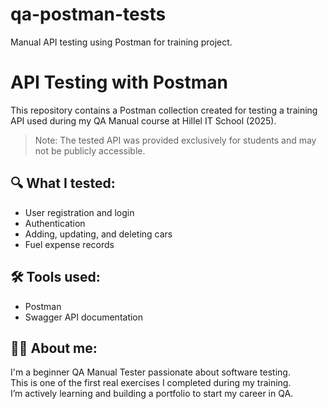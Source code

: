 # qa-postman-tests
Manual API testing using Postman for training project.
 # API Testing with Postman

This repository contains a Postman collection created for testing a training API used during my QA Manual course at Hillel IT School (2025).

> Note: The tested API was provided exclusively for students and may not be publicly accessible.

## 🔍 What I tested:
- User registration and login
- Authentication
- Adding, updating, and deleting cars
- Fuel expense records

## 🛠 Tools used:
- Postman
- Swagger API documentation

## 👩‍💻 About me:
I'm a beginner QA Manual Tester passionate about software testing.  
This is one of the first real exercises I completed during my training.  
I’m actively learning and building a portfolio to start my career in QA.